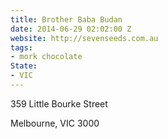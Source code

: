 ```yaml
---
title: Brother Baba Budan
date: 2014-06-29 02:02:00 Z
website: http://sevenseeds.com.au
tags:
- mork chocolate
State:
- VIC
---
```


359 Little Bourke Street 

Melbourne, VIC 3000
